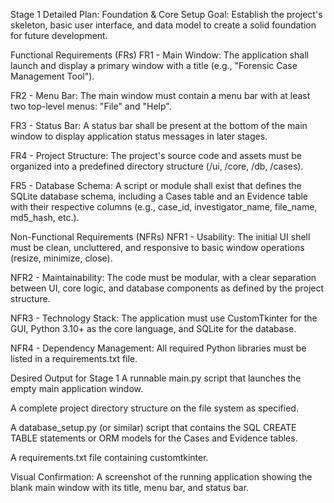Stage 1 Detailed Plan: Foundation & Core Setup
Goal: Establish the project's skeleton, basic user interface, and data model to create a solid foundation for future development.

Functional Requirements (FRs)
FR1 - Main Window: The application shall launch and display a primary window with a title (e.g., "Forensic Case Management Tool").

FR2 - Menu Bar: The main window must contain a menu bar with at least two top-level menus: "File" and "Help".

FR3 - Status Bar: A status bar shall be present at the bottom of the main window to display application status messages in later stages.

FR4 - Project Structure: The project's source code and assets must be organized into a predefined directory structure (/ui, /core, /db, /cases).

FR5 - Database Schema: A script or module shall exist that defines the SQLite database schema, including a Cases table and an Evidence table with their respective columns (e.g., case_id, investigator_name, file_name, md5_hash, etc.).

Non-Functional Requirements (NFRs)
NFR1 - Usability: The initial UI shell must be clean, uncluttered, and responsive to basic window operations (resize, minimize, close).

NFR2 - Maintainability: The code must be modular, with a clear separation between UI, core logic, and database components as defined by the project structure.

NFR3 - Technology Stack: The application must use CustomTkinter for the GUI, Python 3.10+ as the core language, and SQLite for the database.

NFR4 - Dependency Management: All required Python libraries must be listed in a requirements.txt file.

Desired Output for Stage 1
A runnable main.py script that launches the empty main application window.

A complete project directory structure on the file system as specified.

A database_setup.py (or similar) script that contains the SQL CREATE TABLE statements or ORM models for the Cases and Evidence tables.

A requirements.txt file containing customtkinter.

Visual Confirmation: A screenshot of the running application showing the blank main window with its title, menu bar, and status bar.